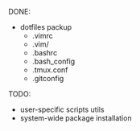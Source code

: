 DONE:
- dotfiles packup
    - .vimrc
    - .vim/
    - .bashrc
    - .bash_config
    - .tmux.conf
    - .gitconfig

TODO:
- user-specific scripts utils
- system-wide package installation
